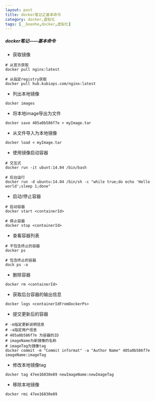 ```yaml
---
layout: post
title: docker笔记之基本命令
category: docker,虚拟化
tags: [__beanhe,docker,虚拟化]
---
```

    
##### docker笔记——基本命令

- 获取镜像

```
# 从官方获取
docker pull nginx:latest

# 从指定registry获取
docker pull hub.kubiops.com/nginx:latest
```

- 列出本地镜像

```
docker images
```

- 将本地image导出为文件

```
docker save 405a0b586f7e > myImage.tar
```

- 从文件导入为本地镜像

```
docker load < myImage.tar
```

- 使用镜像启动容器

```
# 交互式
docker run -it ubunt:14.04 /bin/bash

# 后台运行
docker run -d ubuntu:14.04 /bin/sh -c "while true;do echo 'Hello world';sleep 1;done"
```

- 启动/停止容器

```
# 启动容器
docker start <containerId>

# 停止容器
docker stop <containerId>
```

- 查看容器列表

```
# 不包含终止的容器
docker ps

# 包含终止的容器
dock ps -a
```

- 删除容器

```
docker rm <containerId>
```

- 获取后台容器的输出信息

```
docker logs <containerIdFromDockerPs>
```

- 提交更新后的容器

```
# -m指定更新说明信息
# -a指定用户信息
# 405a0b586f7e 为容器的ID
# imageName为新镜像的名称
# imageTag为镜像tag
docker commit -m "Commit informat" -a "Author Name" 405a0b586f7e imageName:imageTag
```


- 修改本地镜像tag

```
docker tag 47ee16830e89 newImageName:newImageTag
```

- 移除本地镜像

```
docker rmi 47ee16830e89
```